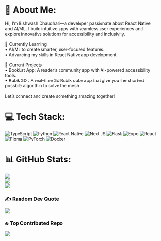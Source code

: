 # 💫 About Me:
Hi, I’m Bishwash Chaudhari—a developer passionate about React Native and AI/ML. I build intuitive apps with seamless user experiences and explore innovative solutions for accessibility and inclusivity.<br><br>🌱 Currently Learning<br>• AI/ML to create smarter, user-focused features.<br>• Advancing my skills in React Native app development.<br><br>🔭 Current Projects<br>• BookLst App: A reader’s community app with AI-powered accessibility tools.<br>• Rubik 3D : A real-time 3d Rubik cube app that give you the shortest possbile algorithm to solve the mesh<br><br>Let’s connect and create something amazing together!


# 💻 Tech Stack:
![TypeScript](https://img.shields.io/badge/typescript-%23007ACC.svg?style=for-the-badge&logo=typescript&logoColor=white) ![Python](https://img.shields.io/badge/python-3670A0?style=for-the-badge&logo=python&logoColor=ffdd54) ![React Native](https://img.shields.io/badge/react_native-%2320232a.svg?style=for-the-badge&logo=react&logoColor=%2361DAFB) ![Next JS](https://img.shields.io/badge/Next-black?style=for-the-badge&logo=next.js&logoColor=white) ![Flask](https://img.shields.io/badge/flask-%23000.svg?style=for-the-badge&logo=flask&logoColor=white) ![Expo](https://img.shields.io/badge/expo-1C1E24?style=for-the-badge&logo=expo&logoColor=#D04A37) ![React](https://img.shields.io/badge/react-%2320232a.svg?style=for-the-badge&logo=react&logoColor=%2361DAFB) ![Figma](https://img.shields.io/badge/figma-%23F24E1E.svg?style=for-the-badge&logo=figma&logoColor=white) ![PyTorch](https://img.shields.io/badge/PyTorch-%23EE4C2C.svg?style=for-the-badge&logo=PyTorch&logoColor=white) ![Docker](https://img.shields.io/badge/docker-%230db7ed.svg?style=for-the-badge&logo=docker&logoColor=white)
# 📊 GitHub Stats:
![](https://github-readme-stats.vercel.app/api?username=Bishwash-007&theme=tokyonight&hide_border=true&include_all_commits=true&count_private=true)<br/>
![](https://nirzak-streak-stats.vercel.app/?user=Bishwash-007&theme=tokyonight&hide_border=true)<br/>
![](https://github-readme-stats.vercel.app/api/top-langs/?username=Bishwash-007&theme=tokyonight&hide_border=true&include_all_commits=true&count_private=true&layout=compact)

### ✍️ Random Dev Quote
![](https://quotes-github-readme.vercel.app/api?type=vetical&theme=tokyonight)

### 🔝 Top Contributed Repo
![](https://github-contributor-stats.vercel.app/api?username=Bishwash-007&limit=5&theme=tokyonight&combine_all_yearly_contributions=true)

<!-- Proudly created with GPRM ( https://gprm.itsvg.in ) -->
